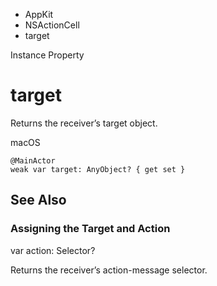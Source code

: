 

- AppKit
- NSActionCell
-  target 

Instance Property

# target

Returns the receiver’s target object.

macOS

``` source
@MainActor
weak var target: AnyObject? { get set }
```

## See Also

### Assigning the Target and Action

var action: Selector?

Returns the receiver’s action-message selector.

